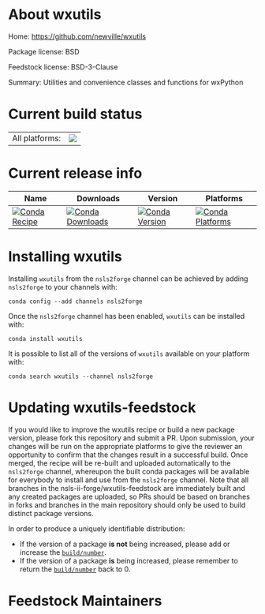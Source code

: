 About wxutils
=============

Home: https://github.com/newville/wxutils

Package license: BSD

Feedstock license: BSD-3-Clause

Summary: Utilities and convenience classes and functions for wxPython



Current build status
====================


<table><tr><td>All platforms:</td>
    <td>
      <a href="https://dev.azure.com/nsls2forge/nsls2forge/_build/latest?definitionId=112&branchName=master">
        <img src="https://dev.azure.com/nsls2forge/nsls2forge/_apis/build/status/wxutils-feedstock?branchName=master">
      </a>
    </td>
  </tr>
</table>

Current release info
====================

| Name | Downloads | Version | Platforms |
| --- | --- | --- | --- |
| [![Conda Recipe](https://img.shields.io/badge/recipe-wxutils-green.svg)](https://anaconda.org/nsls2forge/wxutils) | [![Conda Downloads](https://img.shields.io/conda/dn/nsls2forge/wxutils.svg)](https://anaconda.org/nsls2forge/wxutils) | [![Conda Version](https://img.shields.io/conda/vn/nsls2forge/wxutils.svg)](https://anaconda.org/nsls2forge/wxutils) | [![Conda Platforms](https://img.shields.io/conda/pn/nsls2forge/wxutils.svg)](https://anaconda.org/nsls2forge/wxutils) |

Installing wxutils
==================

Installing `wxutils` from the `nsls2forge` channel can be achieved by adding `nsls2forge` to your channels with:

```
conda config --add channels nsls2forge
```

Once the `nsls2forge` channel has been enabled, `wxutils` can be installed with:

```
conda install wxutils
```

It is possible to list all of the versions of `wxutils` available on your platform with:

```
conda search wxutils --channel nsls2forge
```




Updating wxutils-feedstock
==========================

If you would like to improve the wxutils recipe or build a new
package version, please fork this repository and submit a PR. Upon submission,
your changes will be run on the appropriate platforms to give the reviewer an
opportunity to confirm that the changes result in a successful build. Once
merged, the recipe will be re-built and uploaded automatically to the
`nsls2forge` channel, whereupon the built conda packages will be available for
everybody to install and use from the `nsls2forge` channel.
Note that all branches in the nsls-ii-forge/wxutils-feedstock are
immediately built and any created packages are uploaded, so PRs should be based
on branches in forks and branches in the main repository should only be used to
build distinct package versions.

In order to produce a uniquely identifiable distribution:
 * If the version of a package **is not** being increased, please add or increase
   the [``build/number``](https://conda.io/docs/user-guide/tasks/build-packages/define-metadata.html#build-number-and-string).
 * If the version of a package **is** being increased, please remember to return
   the [``build/number``](https://conda.io/docs/user-guide/tasks/build-packages/define-metadata.html#build-number-and-string)
   back to 0.

Feedstock Maintainers
=====================


